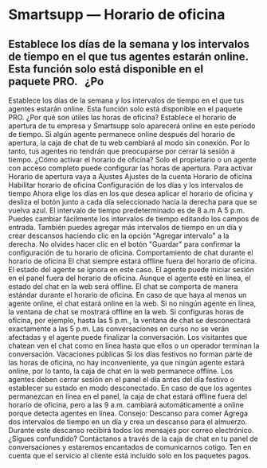 # Smartsupp — Horario de oficina
## Establece los días de la semana y los intervalos de tiempo en el que tus agentes estarán online. Esta función solo está disponible en el paquete PRO.   ¿Po
Establece los días de la semana y los intervalos de tiempo en el que tus agentes estarán online.
Esta función solo está disponible en el paquete PRO.
¿Por qué son útiles las horas de oficina?
Establece el horario de apertura de tu empresa y Smartsupp solo aparecerá online en este período de tiempo. Si algún agente permanece online después del horario de apertura, la caja de chat de tu web cambiará al modo sin conexión. Por lo tanto, tus agentes no tendrán que preocuparse por cerrar la sesión a tiempo.
¿Cómo activar el horario de oficina?
Solo el propietario o un agente con acceso completo puede configurar las horas de apertura.
Para activar Horario de apertura vaya a Ajustes
Ajustes de la cuenta
Horario de oficina
Habilitar horario de oficina
Configuración de los días y los intervalos de tiempo
Ahora elige los días en los que desea aplicar el horario de oficina y desliza el botón junto a cada día seleccionado hacia la derecha para que se vuelva azul. El intervalo de tiempo predeterminado es de 8 a.m A 5 p.m. Puedes cambiar fácilmente los intervalos de tiempo editando los campos de entrada. También puedes agregar más intervalos de tiempo en un día y crear descansos haciendo clic en la opción "Agregar intervalo" a la derecha.
No olvides hacer clic en el botón "Guardar" para confirmar la configuración de tu horario de oficina.
Comportamiento de chat durante el horario de oficina
El chat siempre estará offline fuera del horario de oficina. El estado del agente se ignora en este caso. El agente puede iniciar sesión en el panel fuera del horario de oficina. Aunque el agente esté en línea, el estado del chat en la web será offline.
El chat se comporta de manera estándar durante el horario de oficina. En caso de que haya al menos un agente online, el chat estará online en la web. Si no ningún agente en línea, la ventana de chat se mostrará offline en la web.
Si configuras horas de oficina, por ejemplo, hasta las 5 p.m., la ventana de chat se desconectará exactamente a las 5 p.m. Las conversaciones en curso no se verán afectadas y el agente puede finalizar la conversación. Los visitantes que chatean ven el chat como en línea hasta que ellos o un operador terminan la conversación.
Vacaciones públicas
Si los días festivos no forman parte de las horas de oficina, no hay inconveniente, ya que ningún agente estará online, por lo tanto, la caja de chat en la web permanece offline. Los agentes deben cerrar sesión en el panel el día antes del día festivo o establecer su estado en modo desconectado. En caso de que los agentes permanezcan en línea en el panel, la caja de chat estará offline fuera del horario de oficina, pero a las 9 a.m. cambiará automáticamente a online porque detecta agentes en línea.
Consejo: Descanso para comer
Agrega dos intervalos de tiempo en un día y crea un descanso para el almuerzo. Durante este descanso recibirá todos los mensajes por correo electrónico.
¿Sigues confundido? Contáctanos a través de la caja de chat en tu panel de conversaciones y estaremos encantados de comunicarnos cotigo. Ten en cuenta que el servicio al cliente está incluido solo en los paquetes pagos.

